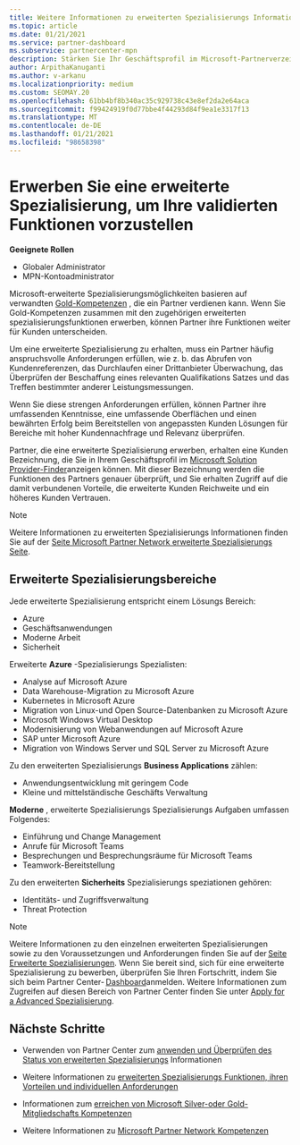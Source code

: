```yaml
---
title: Weitere Informationen zu erweiterten Spezialisierungs Informationen
ms.topic: article
ms.date: 01/21/2021
ms.service: partner-dashboard
ms.subservice: partnercenter-mpn
description: Stärken Sie Ihr Geschäftsprofil im Microsoft-Partnerverzeichnis. Erfahren Sie mehr über die erweiterten Spezialisierungsmöglichkeiten, die Sie zusammen mit Ihren vorhandenen Gold-und Silver-Kompetenzen erreichen können.
author: ArpithaKanuganti
ms.author: v-arkanu
ms.localizationpriority: medium
ms.custom: SEOMAY.20
ms.openlocfilehash: 61bb4bf8b340ac35c929738c43e8ef2da2e64aca
ms.sourcegitcommit: f99424919f0d77bbe4f44293d84f9ea1e3317f13
ms.translationtype: MT
ms.contentlocale: de-DE
ms.lasthandoff: 01/21/2021
ms.locfileid: "98658398"
---
```

# <a name="earn-an-advanced-specialization-to-showcase-your-validated-capabilities"></a>Erwerben Sie eine erweiterte Spezialisierung, um Ihre validierten Funktionen vorzustellen

**Geeignete Rollen**

- Globaler Administrator
- MPN-Kontoadministrator

Microsoft-erweiterte Spezialisierungsmöglichkeiten basieren auf verwandten [Gold-Kompetenzen](learn-about-competencies.md) , die ein Partner verdienen kann. Wenn Sie Gold-Kompetenzen zusammen mit den zugehörigen erweiterten spezialisierungsfunktionen erwerben, können Partner ihre Funktionen weiter für Kunden unterscheiden.

Um eine erweiterte Spezialisierung zu erhalten, muss ein Partner häufig anspruchsvolle Anforderungen erfüllen, wie z. b. das Abrufen von Kundenreferenzen, das Durchlaufen einer Drittanbieter Überwachung, das Überprüfen der Beschaffung eines relevanten Qualifikations Satzes und das Treffen bestimmter anderer Leistungsmessungen.

Wenn Sie diese strengen Anforderungen erfüllen, können Partner ihre umfassenden Kenntnisse, eine umfassende Oberflächen und einen bewährten Erfolg beim Bereitstellen von angepassten Kunden Lösungen für Bereiche mit hoher Kundennachfrage und Relevanz überprüfen.

Partner, die eine erweiterte Spezialisierung erwerben, erhalten eine Kunden Bezeichnung, die Sie in Ihrem Geschäftsprofil im [Microsoft Solution Provider-Finder](https://www.microsoft.com/solution-providers/home)anzeigen können. Mit dieser Bezeichnung werden die Funktionen des Partners genauer überprüft, und Sie erhalten Zugriff auf die damit verbundenen Vorteile, die erweiterte Kunden Reichweite und ein höheres Kunden Vertrauen.

> [!NOTE]
> Weitere Informationen zu erweiterten Spezialisierungs Informationen finden Sie auf der [Seite Microsoft Partner Network erweiterte Spezialisierungs Seite](https://partner.microsoft.com/membership/advanced-specialization).

## <a name="advanced-specialization-areas"></a>Erweiterte Spezialisierungsbereiche

Jede erweiterte Spezialisierung entspricht einem Lösungs Bereich:

- Azure
- Geschäftsanwendungen
- Moderne Arbeit
- Sicherheit

Erweiterte **Azure** -Spezialisierungs Spezialisten:

- Analyse auf Microsoft Azure
- Data Warehouse-Migration zu Microsoft Azure
- Kubernetes in Microsoft Azure
- Migration von Linux-und Open Source-Datenbanken zu Microsoft Azure
- Microsoft Windows Virtual Desktop
- Modernisierung von Webanwendungen auf Microsoft Azure
- SAP unter Microsoft Azure
- Migration von Windows Server und SQL Server zu Microsoft Azure

Zu den erweiterten Spezialisierungs **Business Applications** zählen:

- Anwendungsentwicklung mit geringem Code
- Kleine und mittelständische Geschäfts Verwaltung

**Moderne** , erweiterte Spezialisierungs Spezialisierungs Aufgaben umfassen Folgendes:

- Einführung und Change Management
- Anrufe für Microsoft Teams
- Besprechungen und Besprechungsräume für Microsoft Teams
- Teamwork-Bereitstellung

Zu den erweiterten **Sicherheits** Spezialisierungs speziationen gehören:

- Identitäts- und Zugriffsverwaltung
- Threat Protection

> [!NOTE]
> Weitere Informationen zu den einzelnen erweiterten Spezialisierungen sowie zu den Voraussetzungen und Anforderungen finden Sie auf der [Seite Erweiterte Spezialisierungen](https://partner.microsoft.com/membership/advanced-specialization). Wenn Sie bereit sind, sich für eine erweiterte Spezialisierung zu bewerben, überprüfen Sie Ihren Fortschritt, indem Sie sich beim Partner Center- [Dashboard](https://partner.microsoft.com/dashboard)anmelden. Weitere Informationen zum Zugreifen auf diesen Bereich von Partner Center finden Sie unter [Apply for a Advanced Spezialisierung](advanced-specializations-apply.md).

## <a name="next-steps"></a>Nächste Schritte

- Verwenden von Partner Center zum [anwenden und Überprüfen des Status von erweiterten Spezialisierungs](advanced-specializations-apply.md) Informationen

- Weitere Informationen zu [erweiterten Spezialisierungs Funktionen, ihren Vorteilen und individuellen Anforderungen](https://partner.microsoft.com/membership/advanced-specialization)

- Informationen zum [erreichen von Microsoft Silver-oder Gold-Mitgliedschafts Kompetenzen](learn-about-competencies.md)

- Weitere Informationen zu [Microsoft Partner Network Kompetenzen](https://partner.microsoft.com/membership/competencies)